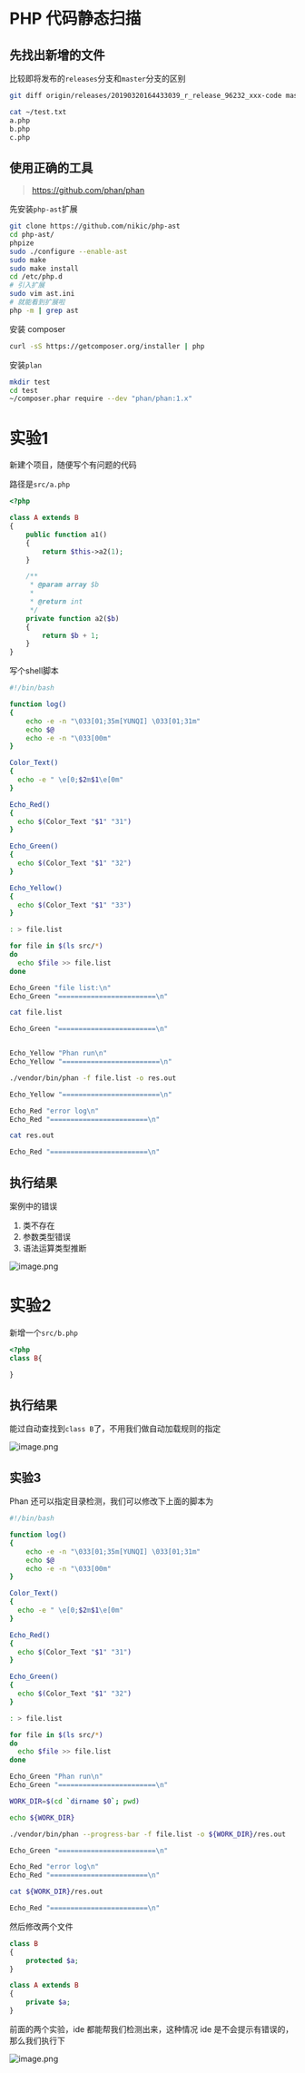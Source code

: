 # PHP 代码静态扫描
## 先找出新增的文件

比较即将发布的`releases`分支和`master`分支的区别

```bash
git diff origin/releases/20190320164433039_r_release_96232_xxx-code master --name-only >> ~/test.txt

cat ~/test.txt
a.php
b.php
c.php
```
## 使用正确的工具

> https://github.com/phan/phan

先安装`php-ast`扩展

```bash
git clone https://github.com/nikic/php-ast
cd php-ast/
phpize
sudo ./configure --enable-ast
sudo make
sudo make install
cd /etc/php.d
# 引入扩展
sudo vim ast.ini
# 就能看到扩展啦
php -m | grep ast
```
安装 composer

```bash
curl -sS https://getcomposer.org/installer | php
```
安装`plan`
```bash
mkdir test
cd test
~/composer.phar require --dev "phan/phan:1.x"
```
# 实验1

新建个项目，随便写个有问题的代码

路径是`src/a.php`

```php
<?php

class A extends B
{
    public function a1()
    {
        return $this->a2(1);
    }

    /**
     * @param array $b
     *
     * @return int
     */
    private function a2($b)
    {
        return $b + 1;
    }
}
```

写个shell脚本
```bash
#!/bin/bash

function log()
{
    echo -e -n "\033[01;35m[YUNQI] \033[01;31m"
    echo $@
    echo -e -n "\033[00m"
}

Color_Text()
{
  echo -e " \e[0;$2m$1\e[0m"
}

Echo_Red()
{
  echo $(Color_Text "$1" "31")
}

Echo_Green()
{
  echo $(Color_Text "$1" "32")
}

Echo_Yellow()
{
  echo $(Color_Text "$1" "33")
}

: > file.list

for file in $(ls src/*)
do
  echo $file >> file.list
done

Echo_Green "file list:\n"
Echo_Green "========================\n"

cat file.list

Echo_Green "========================\n"


Echo_Yellow "Phan run\n"
Echo_Yellow "========================\n"

./vendor/bin/phan -f file.list -o res.out

Echo_Yellow "========================\n"

Echo_Red "error log\n"
Echo_Red "========================\n"

cat res.out

Echo_Red "========================\n"
```

## 执行结果

案例中的错误
1. 类不存在
2. 参数类型错误
3. 语法运算类型推断

![image.png](https://static.mengkang.net/upload/image/2019/0322/1553251500297376.png)

# 实验2

新增一个`src/b.php`

```php
<?php
class B{

}
```

## 执行结果

能过自动查找到`class B`了，不用我们做自动加载规则的指定

![image.png](https://static.mengkang.net/upload/image/2019/0322/1553251910215320.png)

## 实验3

Phan 还可以指定目录检测，我们可以修改下上面的脚本为

```bash
#!/bin/bash

function log()
{
    echo -e -n "\033[01;35m[YUNQI] \033[01;31m"
    echo $@
    echo -e -n "\033[00m"
}

Color_Text()
{
  echo -e " \e[0;$2m$1\e[0m"
}

Echo_Red()
{
  echo $(Color_Text "$1" "31")
}

Echo_Green()
{
  echo $(Color_Text "$1" "32")
}

: > file.list

for file in $(ls src/*)
do
  echo $file >> file.list
done

Echo_Green "Phan run\n"
Echo_Green "========================\n"

WORK_DIR=$(cd `dirname $0`; pwd)

echo ${WORK_DIR}

./vendor/bin/phan --progress-bar -f file.list -o ${WORK_DIR}/res.out

Echo_Green "========================\n"

Echo_Red "error log\n"
Echo_Red "========================\n"

cat ${WORK_DIR}/res.out

Echo_Red "========================\n"
```

然后修改两个文件

```php
class B
{
    protected $a;
}
```

```php
class A extends B
{
    private $a;
}
```

前面的两个实验，ide 都能帮我们检测出来，这种情况 ide 是不会提示有错误的，那么我们执行下


![image.png](https://static.mengkang.net/upload/image/2019/0322/1553253603449043.png)